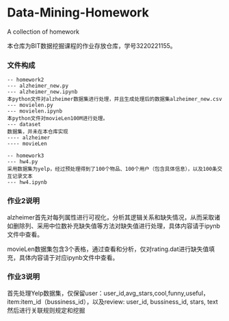 # Data-Mining-Homework

A collection of homework

本仓库为BIT数据挖掘课程的作业存放仓库，学号3220221155。

### 文件构成

    -- homework2
    --- alzheimer_new.py
    --- alzheimer_new.ipynb
    本python文件对alzheimer数据集进行处理，并且生成处理后的数据集alzheimer_new.csv
    --- movielen.py
    --- movielen.ipynb
    本python文件对movieLen100M进行处理。
    --- dataset
    数据集，并未在本仓库实现
    ---- alzheimer
    ---- movieLen
    
    -- homework3
    --- hw4.py
    采用数据集为yelp，经过预处理得到了100个物品、100个用户（包含具体信息），以及100条交互记录文本
    --- hw4.ipynb

### 作业2说明

alzheimer首先对每列属性进行可视化，分析其逻辑关系和缺失情况，从而采取诸如删除列、采用中位数补充缺失值等方法对缺失值进行处理，具体内容请于ipynb文件中查看。

movieLen数据集包含3个表格，通过查看和分析，仅对rating.dat进行缺失值填充，具体内容请于对应ipynb文件中查看。

### 作业3说明

首先处理Yelp数据集，仅保留user：user_id,avg_stars,cool,funny,useful，item:item_id（bussiness_id），以及review: user_id, bussiness_id, stars, text
然后进行关联规则规定和挖掘
